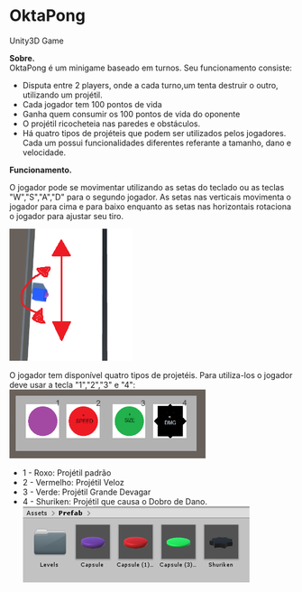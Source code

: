 # OktaPong
Unity3D Game

**Sobre.**<br/>
OktaPong é um minigame baseado em turnos. Seu funcionamento consiste:
- Disputa entre 2 players, onde a cada turno,um tenta destruir o outro, utilizando um projétil.
- Cada jogador tem 100 pontos de vida
- Ganha quem consumir os 100 pontos de vida do oponente
- O projétil ricocheteia nas paredes e obstáculos.
- Há quatro tipos de projéteis que podem ser utilizados pelos jogadores. Cada um possui funcionalidades diferentes referante a tamanho, dano e velocidade.


**Funcionamento.**<br/>

O jogador pode se movimentar utilizando as setas do teclado ou as teclas "W","S","A","D" para o segundo jogador. As setas nas verticais movimenta o jogador para cima e para baixo enquanto as setas nas horizontais rotaciona o jogador para ajustar seu tiro.


![alt text](https://github.com/Esposi/OktaPong/blob/main/clone%20def/movimentacaoplayer.png)

O jogador tem disponível quatro tipos de projetéis. Para utiliza-los o jogador deve usar a tecla "1","2","3" e "4":
![alt text](https://github.com/Esposi/OktaPong/blob/main/clone%20def/skills1.png)
- 1 - Roxo: Projétil padrão
- 2 - Vermelho: Projétil Veloz
- 3 - Verde: Projétil Grande Devagar
- 4 - Shuriken: Projétil que causa o Dobro de Dano.
![alt text](https://github.com/Esposi/OktaPong/blob/main/clone%20def/skills2.png)
